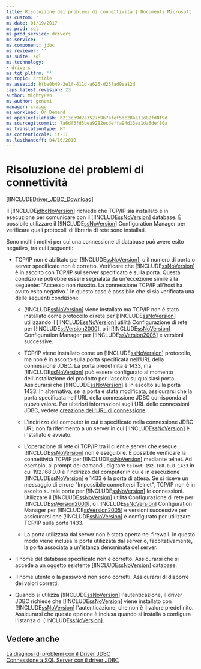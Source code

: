 ```yaml
---
title: Risoluzione dei problemi di connettività | Documenti Microsoft
ms.custom: ''
ms.date: 01/19/2017
ms.prod: sql
ms.prod_service: drivers
ms.service: ''
ms.component: jdbc
ms.reviewer: ''
ms.suite: sql
ms.technology:
- drivers
ms.tgt_pltfrm: ''
ms.topic: article
ms.assetid: bfba0b49-2e1f-411d-a625-d25fad9ea12d
caps.latest.revision: 23
author: MightyPen
ms.author: genemi
manager: craigg
ms.workload: On Demand
ms.openlocfilehash: b213cb9d2a3527b967afef5dc28aa11d82fd0f9d
ms.sourcegitcommit: 7a6df3fd5bea9282ecdeffa94d13ea1da6def80a
ms.translationtype: HT
ms.contentlocale: it-IT
ms.lasthandoff: 04/16/2018
---
```

# <a name="troubleshooting-connectivity"></a>Risoluzione dei problemi di connettività
[!INCLUDE[Driver_JDBC_Download](../../includes/driver_jdbc_download.md)]

  Il [!INCLUDE[jdbcNoVersion](../../includes/jdbcnoversion_md.md)] richiede che TCP/IP sia installato e in esecuzione per comunicare con il [!INCLUDE[ssNoVersion](../../includes/ssnoversion_md.md)] database. È possibile utilizzare il [!INCLUDE[ssNoVersion](../../includes/ssnoversion_md.md)] Configuration Manager per verificare quali protocolli di libreria di rete sono installati.  
  
 Sono molti i motivi per cui una connessione di database può avere esito negativo, tra cui i seguenti:  
  
-   TCP/IP non è abilitato per [!INCLUDE[ssNoVersion](../../includes/ssnoversion_md.md)], o il numero di porta o server specificato non è corretto. Verificare che [!INCLUDE[ssNoVersion](../../includes/ssnoversion_md.md)] è in ascolto con TCP/IP sul server specificato e sulla porta. Questa condizione potrebbe essere segnalata da un'eccezione simile alla seguente: "Accesso non riuscito. La connessione TCP/IP all'host ha avuto esito negativo." In questo caso è possibile che si sia verificata una delle seguenti condizioni:  
  
    -   [!INCLUDE[ssNoVersion](../../includes/ssnoversion_md.md)] viene installato ma TCP/IP non è stato installato come protocollo di rete per [!INCLUDE[ssNoVersion](../../includes/ssnoversion_md.md)] utilizzando il [!INCLUDE[ssNoVersion](../../includes/ssnoversion_md.md)] utilità Configurazione di rete per [!INCLUDE[ssVersion2000](../../includes/ssversion2000_md.md)], o il [!INCLUDE[ssNoVersion](../../includes/ssnoversion_md.md)] Configuration Manager per [!INCLUDE[ssVersion2005](../../includes/ssversion2005_md.md)] e versioni successive.  
  
    -   TCP/IP viene installato come un [!INCLUDE[ssNoVersion](../../includes/ssnoversion_md.md)] protocollo, ma non è in ascolto sulla porta specificata nell'URL della connessione JDBC. La porta predefinita è 1433, ma [!INCLUDE[ssNoVersion](../../includes/ssnoversion_md.md)] può essere configurato al momento dell'installazione del prodotto per l'ascolto su qualsiasi porta. Assicurarsi che [!INCLUDE[ssNoVersion](../../includes/ssnoversion_md.md)] è in ascolto sulla porta 1433. In alternativa, se la porta è stata modificata, assicurarsi che la porta specificata nell'URL della connessione JDBC corrisponda al nuovo valore. Per ulteriori informazioni sugli URL delle connessioni JDBC, vedere [creazione dell'URL di connessione](../../connect/jdbc/building-the-connection-url.md).  
  
    -   L'indirizzo del computer in cui è specificato nella connessione JDBC URL non fa riferimento a un server in cui [!INCLUDE[ssNoVersion](../../includes/ssnoversion_md.md)] è installato e avviato.  
  
    -   L'operazione di rete di TCP/IP tra il client e server che esegue [!INCLUDE[ssNoVersion](../../includes/ssnoversion_md.md)] non è eseguibile. È possibile verificare la connettività TCP/IP per [!INCLUDE[ssNoVersion](../../includes/ssnoversion_md.md)] mediante telnet. Ad esempio, al prompt dei comandi, digitare `telnet 192.168.0.0 1433` in cui 192.168.0.0 è l'indirizzo del computer in cui è in esecuzione [!INCLUDE[ssNoVersion](../../includes/ssnoversion_md.md)] e 1433 è la porta di attesa. Se si riceve un messaggio di errore "Impossibile connettersi Telnet", TCP/IP non è in ascolto su tale porta per [!INCLUDE[ssNoVersion](../../includes/ssnoversion_md.md)] le connessioni. Utilizzare il [!INCLUDE[ssNoVersion](../../includes/ssnoversion_md.md)] utilità Configurazione di rete per [!INCLUDE[ssVersion2000](../../includes/ssversion2000_md.md)], o [!INCLUDE[ssNoVersion](../../includes/ssnoversion_md.md)] Configuration Manager per [!INCLUDE[ssVersion2005](../../includes/ssversion2005_md.md)] e versioni successive per assicurarsi che [!INCLUDE[ssNoVersion](../../includes/ssnoversion_md.md)] è configurato per utilizzare TCP/IP sulla porta 1433.  
  
    -   La porta utilizzata dal server non è stata aperta nel firewall. In questo modo viene inclusa la porta utilizzata dal server o, facoltativamente, la porta associata a un'istanza denominata del server.  
  
-   Il nome del database specificato non è corretto. Assicurarsi che si accede a un oggetto esistente [!INCLUDE[ssNoVersion](../../includes/ssnoversion_md.md)] database.  
  
-   Il nome utente o la password non sono corretti. Assicurarsi di disporre dei valori corretti.  
  
-   Quando si utilizza [!INCLUDE[ssNoVersion](../../includes/ssnoversion_md.md)] l'autenticazione, il driver JDBC richiede che [!INCLUDE[ssNoVersion](../../includes/ssnoversion_md.md)] viene installato con [!INCLUDE[ssNoVersion](../../includes/ssnoversion_md.md)] l'autenticazione, che non è il valore predefinito. Assicurarsi che questa opzione è inclusa quando si installa o configura l'istanza di [!INCLUDE[ssNoVersion](../../includes/ssnoversion_md.md)].  
  
## <a name="see-also"></a>Vedere anche  
 [La diagnosi di problemi con il Driver JDBC](../../connect/jdbc/diagnosing-problems-with-the-jdbc-driver.md)   
 [Connessione a SQL Server con il driver JDBC](../../connect/jdbc/connecting-to-sql-server-with-the-jdbc-driver.md)  
  
  
